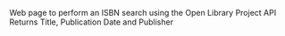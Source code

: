 Web page to perform an ISBN search using the Open Library Project API
Returns Title, Publication Date and Publisher
